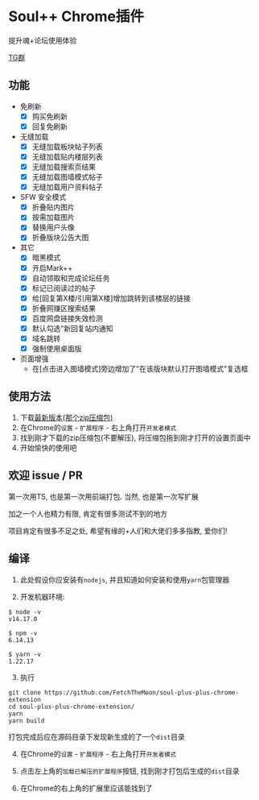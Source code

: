 # Soul++ Chrome插件

提升魂+论坛使用体验

[TG群](https://t.me/joinchat/pHRL19h_vCY5MmFh)

## 功能
- 免刷新
  - [X] 购买免刷新
  - [X] 回复免刷新
- 无缝加载
  - [X] 无缝加载板块帖子列表
  - [X] 无缝加载贴内楼层列表
  - [X] 无缝加载搜索页结果
  - [X] 无缝加载图墙模式帖子
  - [X] 无缝加载用户资料帖子
- SFW 安全模式
  - [X] 折叠贴内图片
  - [X] 按需加载图片
  - [X] 替换用户头像
  - [X] 折叠版块公告大图
- 其它
  - [X] 暗黑模式
  - [X] 开启Mark++
  - [X] 自动领取和完成论坛任务
  - [X] 标记已阅读过的帖子
  - [X] 给[回复第X楼/引用第X楼]增加跳转到该楼层的链接
  - [X] 折叠网赚区搜索结果
  - [X] 百度网盘链接失效检测
  - [X] 默认勾选"新回复站内通知
  - [X] 域名跳转
  - [X] 强制使用桌面版

- 页面增强
  - 在[点击进入图墙模式]旁边增加了"在该版块默认打开图墙模式"复选框

## 使用方法

1. 下载[最新版本(那个zip压缩包)](https://github.com/FetchTheMoon/soul-plus-plus-chrome-extension/releases/latest)
2. 在Chrome的`设置` - `扩展程序` - 右上角打开`开发者模式`
3. 找到刚才下载的zip压缩包(不要解压), 将压缩包拖到刚才打开的设置页面中
4. 开始愉快的使用吧

## 欢迎 issue / PR

第一次用TS, 也是第一次用前端打包. 当然, 也是第一次写扩展

加之一个人也精力有限, 肯定有很多测试不到的地方

项目肯定有很多不足之处, 希望有缘的+人们和大佬们多多指教, 爱你们!

## 编译

1. 此处假设你应安装有`nodejs`, 并且知道如何安装和使用`yarn`包管理器

2. 开发机器环境:
```
$ node -v
v14.17.0

$ npm -v
6.14.13

$ yarn -v
1.22.17
```

3. 执行
```shell
git clone https://github.com/FetchTheMoon/soul-plus-plus-chrome-extension
cd soul-plus-plus-chrome-extension/
yarn        
yarn build
```
打包完成后应在源码目录下发现新生成的了一个`dist`目录

4. 在Chrome的`设置` - `扩展程序` - 右上角打开`开发者模式`

5. 点击左上角的`加载已解压的扩展程序`按钮, 找到刚才打包后生成的`dist`目录

6. 在Chrome的右上角的扩展里应该能找到了

